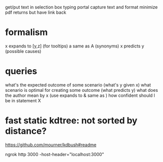 get/put text in selection box
typing portal
capture text and format 
minimize pdf returns but have link back

# formalism
x expands to [y,z] (for tooltips)
a same as A (synonyms)
x predicts y (possible causes)

# queries
what's the expected outcome of some scenario (what's y given x)
what scenario is optimal for creating some outcome (what predicts y)
what does the author mean by x (use expands to & same as )
how confident should I be in statement X

# fast static kdtree: not sorted by distance?
https://github.com/mourner/kdbush#readme

ngrok http 3000 -host-header="localhost:3000"
